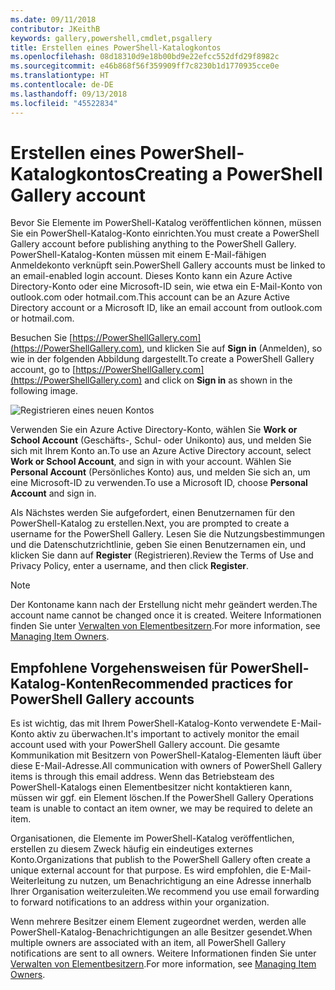 ```yaml
---
ms.date: 09/11/2018
contributor: JKeithB
keywords: gallery,powershell,cmdlet,psgallery
title: Erstellen eines PowerShell-Katalogkontos
ms.openlocfilehash: 08d18310d9e18b00bd9e22efcc552dfd29f8982c
ms.sourcegitcommit: e46b868f56f359909ff7c8230b1d1770935cce0e
ms.translationtype: HT
ms.contentlocale: de-DE
ms.lasthandoff: 09/13/2018
ms.locfileid: "45522834"
---
```

# <a name="creating-a-powershell-gallery-account"></a><span data-ttu-id="5f8fb-103">Erstellen eines PowerShell-Katalogkontos</span><span class="sxs-lookup"><span data-stu-id="5f8fb-103">Creating a PowerShell Gallery account</span></span>

<span data-ttu-id="5f8fb-104">Bevor Sie Elemente im PowerShell-Katalog veröffentlichen können, müssen Sie ein PowerShell-Katalog-Konto einrichten.</span><span class="sxs-lookup"><span data-stu-id="5f8fb-104">You must create a PowerShell Gallery account before publishing anything to the PowerShell Gallery.</span></span>
<span data-ttu-id="5f8fb-105">PowerShell-Katalog-Konten müssen mit einem E-Mail-fähigen Anmeldekonto verknüpft sein.</span><span class="sxs-lookup"><span data-stu-id="5f8fb-105">PowerShell Gallery accounts must be linked to an email-enabled login account.</span></span> <span data-ttu-id="5f8fb-106">Dieses Konto kann ein Azure Active Directory-Konto oder eine Microsoft-ID sein, wie etwa ein E-Mail-Konto von outlook.com oder hotmail.com.</span><span class="sxs-lookup"><span data-stu-id="5f8fb-106">This account can be an Azure Active Directory account or a Microsoft ID, like an email account from outlook.com or hotmail.com.</span></span>

<span data-ttu-id="5f8fb-107">Besuchen Sie [https://PowerShellGallery.com](https://PowerShellGallery.com), und klicken Sie auf **Sign in** (Anmelden), so wie in der folgenden Abbildung dargestellt.</span><span class="sxs-lookup"><span data-stu-id="5f8fb-107">To create a PowerShell Gallery account, go to [https://PowerShellGallery.com](https://PowerShellGallery.com) and click on **Sign in** as shown in the following image.</span></span>

![Registrieren eines neuen Kontos](../../Images/CreateAccount-Register.png)

<span data-ttu-id="5f8fb-109">Verwenden Sie ein Azure Active Directory-Konto, wählen Sie **Work or School Account** (Geschäfts-, Schul- oder Unikonto) aus, und melden Sie sich mit Ihrem Konto an.</span><span class="sxs-lookup"><span data-stu-id="5f8fb-109">To use an Azure Active Directory account, select **Work or School Account**, and sign in with your account.</span></span> <span data-ttu-id="5f8fb-110">Wählen Sie **Personal Account** (Persönliches Konto) aus, und melden Sie sich an, um eine Microsoft-ID zu verwenden.</span><span class="sxs-lookup"><span data-stu-id="5f8fb-110">To use a Microsoft ID, choose **Personal Account** and sign in.</span></span>

<span data-ttu-id="5f8fb-111">Als Nächstes werden Sie aufgefordert, einen Benutzernamen für den PowerShell-Katalog zu erstellen.</span><span class="sxs-lookup"><span data-stu-id="5f8fb-111">Next, you are prompted to create a username for the PowerShell Gallery.</span></span> <span data-ttu-id="5f8fb-112">Lesen Sie die Nutzungsbestimmungen und die Datenschutzrichtlinie, geben Sie einen Benutzernamen ein, und klicken Sie dann auf **Register** (Registrieren).</span><span class="sxs-lookup"><span data-stu-id="5f8fb-112">Review the Terms of Use and Privacy Policy, enter a username, and then click **Register**.</span></span>

> [!NOTE]
> <span data-ttu-id="5f8fb-113">Der Kontoname kann nach der Erstellung nicht mehr geändert werden.</span><span class="sxs-lookup"><span data-stu-id="5f8fb-113">The account name cannot be changed once it is created.</span></span> <span data-ttu-id="5f8fb-114">Weitere Informationen finden Sie unter [Verwalten von Elementbesitzern](managing-item-owners.md).</span><span class="sxs-lookup"><span data-stu-id="5f8fb-114">For more information, see [Managing Item Owners](managing-item-owners.md).</span></span>

## <a name="recommended-practices-for-powershell-gallery-accounts"></a><span data-ttu-id="5f8fb-115">Empfohlene Vorgehensweisen für PowerShell-Katalog-Konten</span><span class="sxs-lookup"><span data-stu-id="5f8fb-115">Recommended practices for PowerShell Gallery accounts</span></span>

<span data-ttu-id="5f8fb-116">Es ist wichtig, das mit Ihrem PowerShell-Katalog-Konto verwendete E-Mail-Konto aktiv zu überwachen.</span><span class="sxs-lookup"><span data-stu-id="5f8fb-116">It's important to actively monitor the email account used with your PowerShell Gallery account.</span></span> <span data-ttu-id="5f8fb-117">Die gesamte Kommunikation mit Besitzern von PowerShell-Katalog-Elementen läuft über diese E-Mail-Adresse.</span><span class="sxs-lookup"><span data-stu-id="5f8fb-117">All communication with owners of PowerShell Gallery items is through this email address.</span></span> <span data-ttu-id="5f8fb-118">Wenn das Betriebsteam des PowerShell-Katalogs einen Elementbesitzer nicht kontaktieren kann, müssen wir ggf. ein Element löschen.</span><span class="sxs-lookup"><span data-stu-id="5f8fb-118">If the PowerShell Gallery Operations team is unable to contact an item owner, we may be required to delete an item.</span></span>

<span data-ttu-id="5f8fb-119">Organisationen, die Elemente im PowerShell-Katalog veröffentlichen, erstellen zu diesem Zweck häufig ein eindeutiges externes Konto.</span><span class="sxs-lookup"><span data-stu-id="5f8fb-119">Organizations that publish to the PowerShell Gallery often create a unique external account for that purpose.</span></span> <span data-ttu-id="5f8fb-120">Es wird empfohlen, die E-Mail-Weiterleitung zu nutzen, um Benachrichtigung an eine Adresse innerhalb Ihrer Organisation weiterzuleiten.</span><span class="sxs-lookup"><span data-stu-id="5f8fb-120">We recommend you use email forwarding to forward notifications to an address within your organization.</span></span>

<span data-ttu-id="5f8fb-121">Wenn mehrere Besitzer einem Element zugeordnet werden, werden alle PowerShell-Katalog-Benachrichtigungen an alle Besitzer gesendet.</span><span class="sxs-lookup"><span data-stu-id="5f8fb-121">When multiple owners are associated with an item, all PowerShell Gallery notifications are sent to all owners.</span></span> <span data-ttu-id="5f8fb-122">Weitere Informationen finden Sie unter [Verwalten von Elementbesitzern](managing-item-owners.md).</span><span class="sxs-lookup"><span data-stu-id="5f8fb-122">For more information, see [Managing Item Owners](managing-item-owners.md).</span></span>
